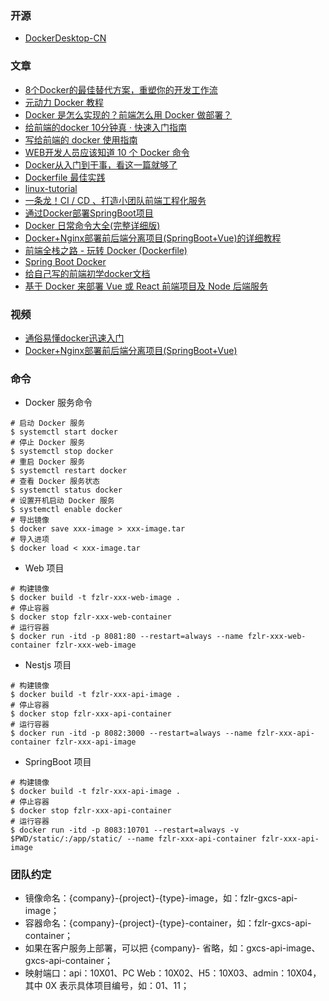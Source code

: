 ### 开源
- [DockerDesktop-CN](https://github.com/asxez/DockerDesktop-CN)

### 文章
- [8个Docker的最佳替代方案，重塑你的开发工作流](https://juejin.cn/post/7517128640771129355)
- [元动力 Docker 教程](https://www.ydlclass.com/doc21xnv/java/fourth/6%E3%80%81docker/)
- [Docker 是怎么实现的？前端怎么用 Docker 做部署？](https://juejin.cn/post/7137621606469222414)
- [给前端的docker 10分钟真 · 快速入门指南](https://juejin.cn/post/7050304120082661407)
- [写给前端的 docker 使用指南](https://juejin.cn/post/7139724794672447518)
- [WEB开发人员应该知道 10 个 Docker 命令](https://juejin.cn/post/7188341548692537402)
- [Docker从入门到干事，看这一篇就够了](https://juejin.cn/post/7026191070924898335)
- [Dockerfile 最佳实践](https://github.com/dunwu/linux-tutorial/blob/master/docs/docker/docker-dockerfile.md)
- [linux-tutorial](https://github.com/dunwu/linux-tutorial)
- [一条龙！CI / CD 、打造小团队前端工程化服务](https://juejin.cn/post/6867861517603438605)
- [通过Docker部署SpringBoot项目](https://www.cnblogs.com/ride0nTime/p/17093456.html)
- [Docker 日常命令大全(完整详细版)](https://blog.csdn.net/BThinker/article/details/123355362)
- [Docker+Nginx部署前后端分离项目(SpringBoot+Vue)的详细教程](https://blog.csdn.net/dgfdhgghd/article/details/127564496)
- [前端全栈之路 - 玩转 Docker (Dockerfile)](https://juejin.cn/post/7160972042757079077)
- [Spring Boot Docker](https://spring.io/guides/topicals/spring-boot-docker/)
- [给自己写的前端初学docker文档](https://juejin.cn/post/7115302609421860900)
- [基于 Docker 来部署 Vue 或 React 前端项目及 Node 后端服务](https://juejin.cn/post/7122708049122459662)
 
### 视频
- [通俗易懂docker迅速入门](https://www.bilibili.com/video/BV1yF411c79o/)
- [Docker+Nginx部署前后端分离项目(SpringBoot+Vue)](https://www.bilibili.com/video/BV1yg411z7gi/)

### 命令
- Docker 服务命令
```
# 启动 Docker 服务
$ systemctl start docker 
# 停止 Docker 服务
$ systemctl stop docker 
# 重启 Docker 服务
$ systemctl restart docker 
# 查看 Docker 服务状态
$ systemctl status docker 
# 设置开机启动 Docker 服务
$ systemctl enable docker
# 导出镜像
$ docker save xxx-image > xxx-image.tar
# 导入进项
$ docker load < xxx-image.tar
```

- Web 项目
```
# 构建镜像
$ docker build -t fzlr-xxx-web-image .
# 停止容器
$ docker stop fzlr-xxx-web-container
# 运行容器
$ docker run -itd -p 8081:80 --restart=always --name fzlr-xxx-web-container fzlr-xxx-web-image
```

- Nestjs 项目
```
# 构建镜像
$ docker build -t fzlr-xxx-api-image .
# 停止容器
$ docker stop fzlr-xxx-api-container
# 运行容器
$ docker run -itd -p 8082:3000 --restart=always --name fzlr-xxx-api-container fzlr-xxx-api-image
```

- SpringBoot 项目
```
# 构建镜像
$ docker build -t fzlr-xxx-api-image .
# 停止容器
$ docker stop fzlr-xxx-api-container
# 运行容器
$ docker run -itd -p 8083:10701 --restart=always -v $PWD/static/:/app/static/ --name fzlr-xxx-api-container fzlr-xxx-api-image
```

### 团队约定
- 镜像命名：{company}-{project}-{type}-image，如：fzlr-gxcs-api-image；
- 容器命名：{company}-{project}-{type}-container，如：fzlr-gxcs-api-container；
- 如果在客户服务上部署，可以把 {company}- 省略，如：gxcs-api-image、gxcs-api-container；
- 映射端口：api：10X01、PC Web：10X02、H5：10X03、admin：10X04，其中 0X 表示具体项目编号，如：01、11；
